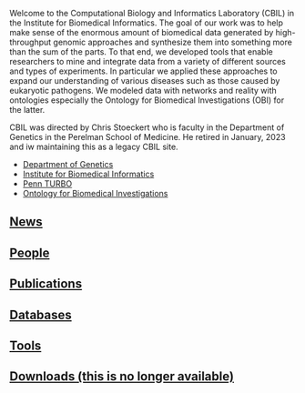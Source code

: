 <p>
  Welcome to the Computational Biology and Informatics Laboratory (CBIL) in the Institute for Biomedical Informatics. The goal of our work was to help make sense of the enormous amount of biomedical data generated by high-throughput genomic approaches and synthesize them into something more than the sum of the parts. To that end, we developed tools that enable researchers to mine and integrate data from a variety of different sources and types of experiments. In particular we applied these approaches to expand our understanding of various diseases such as those caused by eukaryotic pathogens. We modeled data with networks and reality with ontologies especially the Ontology for Biomedical Investigations (OBI) for the latter.  
</p>
<p>
CBIL was directed by Chris Stoeckert who is faculty in the Department of Genetics in the Perelman School of Medicine. He retired in January, 2023 and iw maintaining this as a legacy CBIL site. 
</p>
<ul>
<li><a href="http://www.med.upenn.edu/genetics/">Department of Genetics</a></li>
<li><a href="http://ibi.med.upenn.edu/">Institute for Biomedical Informatics</a></li>
<li><a href="https://pennturbo.github.io/Turbo-Documentation/">Penn TURBO</a></li>
<li><a href="http://obi-ontology.org/">Ontology for Biomedical Investigations</a></li>
</ul>

## [News](news.md)
## [People](people.md)
## [Publications](publications.md)
## [Databases](databases.md)
## [Tools](tools.md)
## [Downloads (this is no longer available)](past-projects/ContentNotAvailable.md)
